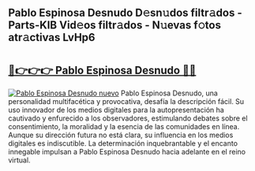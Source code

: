 ## Pablo Espinosa Desnudo D𝚎sn𝚞dos filtr𝚊dos - Parts-KIB Vid𝚎os filtr𝚊dos - N𝚞evas f𝚘tos atr𝚊ctivas LvHp6

# <h2><a href="http://mb0jb6r.tromn.icu/?c=Pablo+Espinosa+Desnudo">🔗👉👉👉 Pablo Espinosa Desnudo 🔗🔗</a></h2>

[![Pablo Espinosa Desnudo nuevo](https://i.imgur.com/pEAQMta.gif)](http://mb0jb6r.tromn.icu/?c=Pablo+Espinosa+Desnudo)
Pablo Espinosa Desnudo, una personalidad multifacética y provocativa, desafía la descripción fácil. Su uso innovador de los medios digitales para la autopresentación ha cautivado y enfurecido a los observadores, estimulando debates sobre el consentimiento, la moralidad y la esencia de las comunidades en línea. Aunque su dirección futura no está clara, su influencia en los medios digitales es indiscutible. La determinación inquebrantable y el encanto innegable impulsan a Pablo Espinosa Desnudo hacia adelante en el reino virtual.
